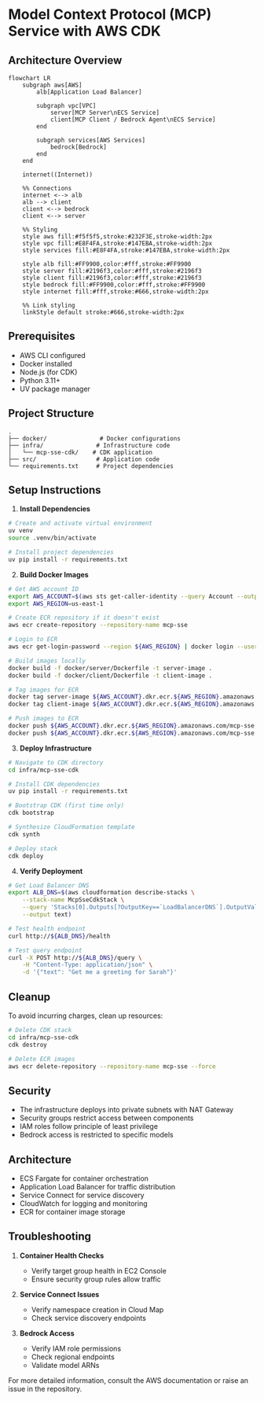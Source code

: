 # Model Context Protocol (MCP) Service with AWS CDK

## Architecture Overview

```mermaid
flowchart LR
    subgraph aws[AWS]
        alb[Application Load Balancer]
        
        subgraph vpc[VPC]
            server[MCP Server\nECS Service]
            client[MCP Client / Bedrock Agent\nECS Service]
        end
        
        subgraph services[AWS Services]
            bedrock[Bedrock]
        end
    end
    
    internet((Internet))
    
    %% Connections
    internet <--> alb
    alb --> client
    client <--> bedrock
    client <--> server

    %% Styling
    style aws fill:#f5f5f5,stroke:#232F3E,stroke-width:2px
    style vpc fill:#E8F4FA,stroke:#147EBA,stroke-width:2px
    style services fill:#E8F4FA,stroke:#147EBA,stroke-width:2px

    style alb fill:#FF9900,color:#fff,stroke:#FF9900
    style server fill:#2196f3,color:#fff,stroke:#2196f3
    style client fill:#2196f3,color:#fff,stroke:#2196f3
    style bedrock fill:#FF9900,color:#fff,stroke:#FF9900
    style internet fill:#fff,stroke:#666,stroke-width:2px

    %% Link styling
    linkStyle default stroke:#666,stroke-width:2px
```

## Prerequisites

- AWS CLI configured
- Docker installed
- Node.js (for CDK)
- Python 3.11+
- UV package manager

## Project Structure
```
.
├── docker/               # Docker configurations
├── infra/               # Infrastructure code
│   └── mcp-sse-cdk/    # CDK application
├── src/                 # Application code
└── requirements.txt     # Project dependencies
```

## Setup Instructions

1. **Install Dependencies**
```bash
# Create and activate virtual environment
uv venv
source .venv/bin/activate

# Install project dependencies
uv pip install -r requirements.txt
```

2. **Build Docker Images**
```bash
# Get AWS account ID
export AWS_ACCOUNT=$(aws sts get-caller-identity --query Account --output text)
export AWS_REGION=us-east-1

# Create ECR repository if it doesn't exist
aws ecr create-repository --repository-name mcp-sse

# Login to ECR
aws ecr get-login-password --region ${AWS_REGION} | docker login --username AWS --password-stdin ${AWS_ACCOUNT}.dkr.ecr.${AWS_REGION}.amazonaws.com

# Build images locally
docker build -f docker/server/Dockerfile -t server-image .
docker build -f docker/client/Dockerfile -t client-image .

# Tag images for ECR
docker tag server-image ${AWS_ACCOUNT}.dkr.ecr.${AWS_REGION}.amazonaws.com/mcp-sse:server-image
docker tag client-image ${AWS_ACCOUNT}.dkr.ecr.${AWS_REGION}.amazonaws.com/mcp-sse:client-image

# Push images to ECR
docker push ${AWS_ACCOUNT}.dkr.ecr.${AWS_REGION}.amazonaws.com/mcp-sse:server-image
docker push ${AWS_ACCOUNT}.dkr.ecr.${AWS_REGION}.amazonaws.com/mcp-sse:client-image
```

3. **Deploy Infrastructure**
```bash
# Navigate to CDK directory
cd infra/mcp-sse-cdk

# Install CDK dependencies
uv pip install -r requirements.txt

# Bootstrap CDK (first time only)
cdk bootstrap

# Synthesize CloudFormation template
cdk synth

# Deploy stack
cdk deploy
```

4. **Verify Deployment**
```bash
# Get Load Balancer DNS
export ALB_DNS=$(aws cloudformation describe-stacks \
    --stack-name McpSseCdkStack \
    --query 'Stacks[0].Outputs[?OutputKey==`LoadBalancerDNS`].OutputValue' \
    --output text)

# Test health endpoint
curl http://${ALB_DNS}/health

# Test query endpoint
curl -X POST http://${ALB_DNS}/query \
    -H "Content-Type: application/json" \
    -d '{"text": "Get me a greeting for Sarah"}'
```

## Cleanup

To avoid incurring charges, clean up resources:
```bash
# Delete CDK stack
cd infra/mcp-sse-cdk
cdk destroy

# Delete ECR images
aws ecr delete-repository --repository-name mcp-sse --force
```

## Security

- The infrastructure deploys into private subnets with NAT Gateway
- Security groups restrict access between components
- IAM roles follow principle of least privilege
- Bedrock access is restricted to specific models

## Architecture

- ECS Fargate for container orchestration
- Application Load Balancer for traffic distribution
- Service Connect for service discovery
- CloudWatch for logging and monitoring
- ECR for container image storage

## Troubleshooting

1. **Container Health Checks**
   - Verify target group health in EC2 Console
   - Ensure security group rules allow traffic

2. **Service Connect Issues**
   - Verify namespace creation in Cloud Map
   - Check service discovery endpoints

3. **Bedrock Access**
   - Verify IAM role permissions
   - Check regional endpoints
   - Validate model ARNs

For more detailed information, consult the AWS documentation or raise an issue in the repository.